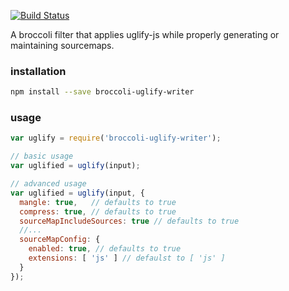 [![Build Status](https://travis-ci.org/ef4/broccoli-uglify-sourcemap.svg?branch=master)](https://travis-ci.org/ef4/broccoli-uglify-sourcemap)

A broccoli filter that applies uglify-js while properly generating or
maintaining sourcemaps.

### installation

```sh
npm install --save broccoli-uglify-writer
```

### usage

```js
var uglify = require('broccoli-uglify-writer');

// basic usage
var uglified = uglify(input);

// advanced usage
var uglified = uglify(input, {
  mangle: true,   // defaults to true
  compress: true, // defaults to true
  sourceMapIncludeSources: true // defaults to true
  //...
  sourceMapConfig: {
    enabled: true, // defaults to true
    extensions: [ 'js' ] // defaulst to [ 'js' ]
  }
});
```
